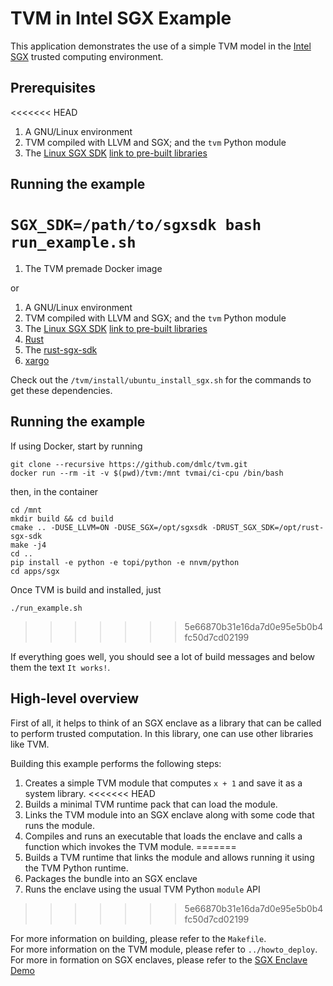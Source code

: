 # TVM in Intel SGX Example

This application demonstrates the use of a simple TVM model in the [Intel SGX](https://software.intel.com/en-us/blogs/2013/09/26/protecting-application-secrets-with-intel-sgx) trusted computing environment.

## Prerequisites

<<<<<<< HEAD
1. A GNU/Linux environment
2. TVM compiled with LLVM and SGX; and the `tvm` Python module
3. The [Linux SGX SDK](https://github.com/intel/linux-sgx) [link to pre-built libraries](https://01.org/intel-software-guard-extensions/downloads)

## Running the example

`SGX_SDK=/path/to/sgxsdk bash run_example.sh`
=======
1. The TVM premade Docker image

or

1. A GNU/Linux environment
2. TVM compiled with LLVM and SGX; and the `tvm` Python module
3. The [Linux SGX SDK](https://github.com/intel/linux-sgx) [link to pre-built libraries](https://01.org/intel-software-guard-extensions/downloads)
4. [Rust](https://rustup.sh)
5. The [rust-sgx-sdk](https://github.com/baidu/rust-sgx-sdk)
6. [xargo](https://github.com/japaric/xargo)

Check out the `/tvm/install/ubuntu_install_sgx.sh` for the commands to get these dependencies.

## Running the example

If using Docker, start by running

```
git clone --recursive https://github.com/dmlc/tvm.git
docker run --rm -it -v $(pwd)/tvm:/mnt tvmai/ci-cpu /bin/bash
```
then, in the container
```
cd /mnt
mkdir build && cd build
cmake .. -DUSE_LLVM=ON -DUSE_SGX=/opt/sgxsdk -DRUST_SGX_SDK=/opt/rust-sgx-sdk
make -j4
cd ..
pip install -e python -e topi/python -e nnvm/python
cd apps/sgx
```

Once TVM is build and installed, just

`./run_example.sh`
>>>>>>> 5e66870b31e16da7d0e95e5b0b4fc50d7cd02199

If everything goes well, you should see a lot of build messages and below them
the text `It works!`.

## High-level overview

First of all, it helps to think of an SGX enclave as a library that can be called
to perform trusted computation.
In this library, one can use other libraries like TVM.

Building this example performs the following steps:

1. Creates a simple TVM module that computes `x + 1` and save it as a system library.
<<<<<<< HEAD
2. Builds a minimal TVM runtime pack that can load the module.
3. Links the TVM module into an SGX enclave along with some code that runs the module.
4. Compiles and runs an executable that loads the enclave and calls a function
   which invokes the TVM module.
=======
2. Builds a TVM runtime that links the module and allows running it using the TVM Python runtime.
3. Packages the bundle into an SGX enclave
4. Runs the enclave using the usual TVM Python `module` API
>>>>>>> 5e66870b31e16da7d0e95e5b0b4fc50d7cd02199

For more information on building, please refer to the `Makefile`.  
For more information on the TVM module, please refer to `../howto_deploy`.  
For more in formation on SGX enclaves, please refer to the [SGX Enclave Demo](https://github.com/intel/linux-sgx/tree/master/SampleCode/SampleEnclave/)
